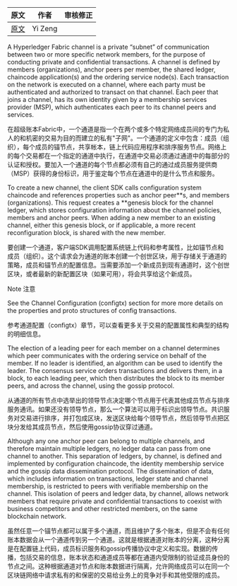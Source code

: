 
| 原文 | 作者 | 审核修正 |
| --- | --- | --- |
| [原文](http://hyperledger-fabric.readthedocs.io/en/latest/channels.html) | Yi Zeng |  |

A Hyperledger Fabric channel is a private “subnet” of communication between two or more specific network members, for the purpose of conducting private and confidential transactions. A channel is defined by members (organizations), anchor peers per member, the shared ledger, chaincode application(s) and the ordering service node(s). Each transaction on the network is executed on a channel, where each party must be authenticated and authorized to transact on that channel. Each peer that joins a channel, has its own identity given by a membership services provider (MSP), which authenticates each peer to its channel peers and services.

在超级账本Fabric中，一个通道是指一个在两个或多个特定网络成员间的专门为私人的和机密的交易为目的而建立的私有"子网"。一个通道的定义中包含：成员（组织），每个成员的锚节点，共享帐本，链上代码应用程序和排序服务节点。网络上的每个交易都在一个指定的通道中执行，在通道中交易必须通过通道中的每部分的认证和授权。要加入一个通道的每个节点都必须有自己的通过成员服务提供商（MSP）获得的身份标识，用于鉴定每个节点在通道中的是什么节点和服务。

To create a new channel, the client SDK calls configuration system chaincode and references properties such as anchor peer**s, and members (organizations). This request creates a **genesis block for the channel ledger, which stores configuration information about the channel policies, members and anchor peers. When adding a new member to an existing channel, either this genesis block, or if applicable, a more recent reconfiguration block, is shared with the new member.

要创建一个通道，客户端SDK调用配置系统链上代码和参考属性，比如锚节点和成员（组织）。这个请求会为通道的账本创建一个创世区块，用于存储关于通道的策略，成员和锚节点的配置信息。当需要添加一个新成员到现有通道时，这个创世区块，或者最新的新配置区块（如果可用），将会共享给这个新成员。

Note
注意

See the Channel Configuration (configtx) section for more more details on the properties and proto structures of config transactions.

参考通道配置（configtx）章节，可以查看更多关于交易的配置属性和典型的结构的明细信息。

The election of a leading peer for each member on a channel determines which peer communicates with the ordering service on behalf of the member. If no leader is identified, an algorithm can be used to identify the leader. The consensus service orders transactions and delivers them, in a block, to each leading peer, which then distributes the block to its member peers, and across the channel, using the gossip protocol.

从通道的所有节点中选举出的领导节点决定哪个节点用于代表其他成员节点与排序服务通讯。如果还没有领导节点，那么一个算法可以用于标识出领导节点。共识服务对交易进行排序，并打包成区块，发送区块给每个领导节点，然后领导节点把区块分发给其成员节点，然后使用gossip协议穿过通道。

Although any one anchor peer can belong to multiple channels, and therefore maintain multiple ledgers, no ledger data can pass from one channel to another. This separation of ledgers, by channel, is defined and implemented by configuration chaincode, the identity membership service and the gossip data dissemination protocol. The dissemination of data, which includes information on transactions, ledger state and channel membership, is restricted to peers with verifiable membership on the channel. This isolation of peers and ledger data, by channel, allows network members that require private and confidential transactions to coexist with business competitors and other restricted members, on the same blockchain network.

虽然任意一个锚节点都可以属于多个通道，而且维护了多个账本，但是不会有任何账本数据会从一个通道传到另一个通道。这就是根据通道对账本的分离，这种分离是在配置链上代码，成员标识服务和gossip传播协议中定义和实现。数据的传播，包括交易的信息，账本状态和通道成员等都在通道内受限制的验证成员身份的节点之间。这种根据通道对节点和账本数据进行隔离，允许网络成员可以在同一个区块链网络中请求私有的和保密的交易给业务上的竞争对手和其他受限的成员。